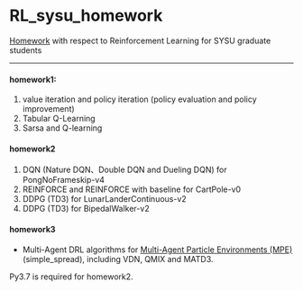 # RL_sysu_homework
[Homework](https://github.com/ZYC9894/SYSU_RL2022) with respect to Reinforcement Learning for SYSU graduate students

---
#### homework1:
1. value iteration and policy iteration (policy evaluation and policy improvement)
2. Tabular Q-Learning
3. Sarsa and Q-learning

#### homework2
1. DQN (Nature DQN、Double DQN and Dueling DQN) for PongNoFrameskip-v4
2. REINFORCE and REINFORCE with baseline for CartPole-v0
3. DDPG (TD3) for LunarLanderContinuous-v2
4. DDPG (TD3) for BipedalWalker-v2

#### homework3
+ Multi-Agent DRL algorithms for [Multi-Agent Particle Environments (MPE)](https://github.com/openai/multiagent-particle-envs) (simple_spread), including VDN, QMIX and MATD3.

Py3.7 is required for homework2.
